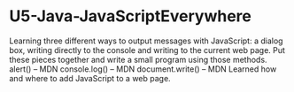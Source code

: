 # U5-Java-JavaScriptEverywhere
 Learning three different ways to output messages with JavaScript: a dialog box, writing directly to the console and writing to the current web page.
 Put these pieces together and write a small program using those methods. 
    alert() – MDN
    console.log() – MDN
    document.write() – MDN
Learned how and where to add JavaScript to a web page.